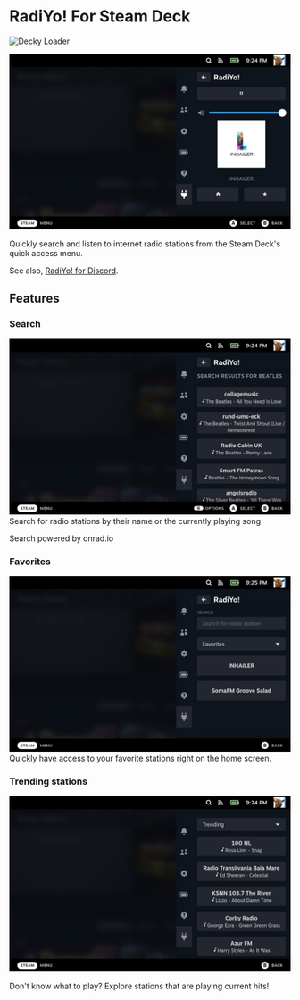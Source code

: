 # RadiYo! For Steam Deck
![Decky Loader](https://img.shields.io/badge/dynamic/json?url=https%3A%2F%2Fplugins.deckbrew.xyz%2Fplugins&query=%24%5B%3F(%40.name%20%3D%3D%20'RadiYo!')%5D.downloads&suffix=%20installs&label=decky&color=3ea6a3)

![](/images/player.jpg?raw=true)

Quickly search and listen to internet radio stations from the Steam Deck's quick access menu.

See also, [RadiYo! for Discord](https://github.com/isiah-lloyd/RadiYo).

## Features

### Search
![](/images/search.jpg?raw=true)
Search for radio stations by their name or the currently playing song

Search powered by onrad.io

### Favorites
![](/images/favs.jpg?raw=true)
Quickly have access to your favorite stations right on the home screen.

### Trending stations
![](/images/trending.jpg?raw=true)

Don't know what to play? Explore stations that are playing current hits!
